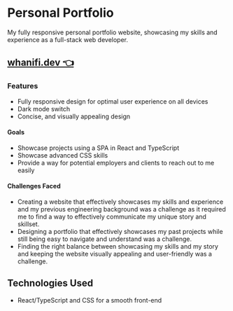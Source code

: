 # Personal Portfolio

My fully responsive personal portfolio website, showcasing my skills and experience as a full-stack web developer.
## [whanifi.dev 👈](https://whanifi.dev/)

### Features
- Fully responsive design for optimal user experience on all devices
- Dark mode switch
- Concise, and visually appealing design

#### Goals
- Showcase projects using a SPA in React and TypeScript
- Showcase advanced CSS skills
- Provide a way for potential employers and clients to reach out to me easily

#### Challenges Faced
- Creating a website that effectively showcases my skills and experience and my previous engineering background was a challenge as it required me to find a way to effectively communicate my unique story and skillset.
- Designing a portfolio that effectively showcases my past projects while still being easy to navigate and understand was a challenge.
- Finding the right balance between showcasing my skills and my story and keeping the website visually appealing and user-friendly was a challenge.

## Technologies Used
- React/TypeScript and CSS for a smooth front-end
